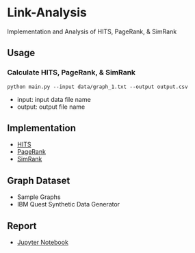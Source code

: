 # Link-Analysis

Implementation and Analysis of HITS, PageRank, & SimRank

## Usage

### Calculate HITS, PageRank, & SimRank
```
python main.py --input data/graph_1.txt --output output.csv
```
- input: input data file name
- output: output file name


## Implementation
- [HITS](https://en.wikipedia.org/wiki/HITS_algorithm)
- [PageRank](https://en.wikipedia.org/wiki/PageRank)
- [SimRank](https://en.wikipedia.org/wiki/SimRank)

## Graph Dataset
- Sample Graphs
- IBM Quest Synthetic Data Generator

## Report
- [Jupyter Notebook]()
